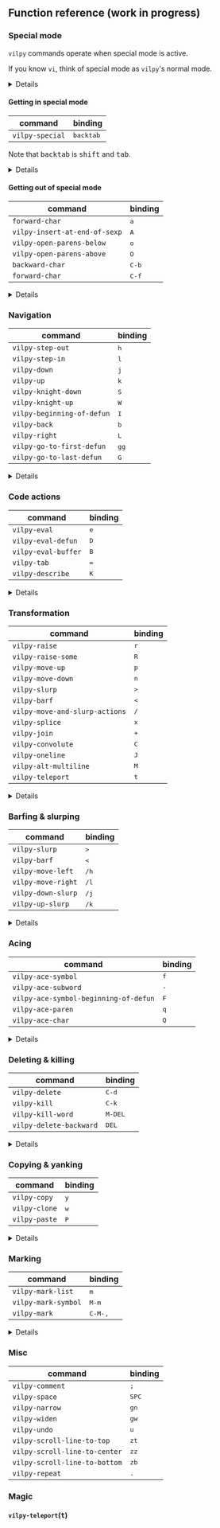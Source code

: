 ## Function reference (work in progress)

### Special mode
`vilpy` commands operate when special mode is active.

If you know `vi`, think of special mode as `vilpy`'s normal mode.

<details>
Special-mode is activated when:

- the point is before an open paren: `(`, `[` or `{`
- the point is after a close paren: `)`, `]` or `}`
- the region is active

In the examples below, consider that the point is represented by `|`.

As the point is just before the parenthesis, keys will invoke `vilpy` commands.
If you press `A`, for example, it will call `vilpy-insert-at-end-of-sexp`.

```
|(foo)
```

After <kbd>A</kbd>:

```
(foo|)
```

However, if the point is not at a position that activates special-mode, pressing `A` will self-insert the letter `A`, as usual.

```
(|foo)
```

After <kbd>A</kbd>:
```
(A|foo)
```
</details>

#### Getting in special mode
| command         | binding            |
|-----------------|--------------------|
| `vilpy-special` | <kbd>backtab</kbd> |

Note that <kbd>backtab</kbd> is <kbd>shift</kbd> and <kbd>tab</kbd>.

<details>

**If not in special mode** 

Move the point to the nearest leftmost paren.

Starting with:

```
(foo |bar)
```

after <kbd>backtab</kbd>:

```
|(foo bar)
```

**If already in special mode** 

Cycle through parens.

Starting with:

```
|(foo bar)
```

after <kbd>backtab</kbd>:

```
(foo bar)|
```

after <kbd>backtab</kbd>:

```
|(foo bar)
```

</details>

#### Getting out of special mode

| command                       | binding        |
|-------------------------------|----------------|
| `forward-char`                | <kbd>a</kbd>   |
| `vilpy-insert-at-end-of-sexp` | <kbd>A</kbd>   |
| `vilpy-open-parens-below`     | <kbd>o</kbd>   |
| `vilpy-open-parens-above`     | <kbd>O</kbd>   |
| `backward-char`               | <kbd>C-b</kbd> |
| `forward-char`                | <kbd>C-f</kbd> |

<details>

##### `forward-char` (<kbd>a</kbd>)
Starting with

```
|(foo)
```

after <kbd>a</kbd>:

```
(|foo)
```

##### `vilpy-insert-at-end-of-sexp` (<kbd>A</kbd>)
Starting with

```
|(foo bar)
```

after <kbd>A</kbd>:
```
(foo bar|)
```

##### `vilpy-open-parens-below` (<kbd>o</kbd>)
Starting with

```
|(foo)
```

after <kbd>o</kbd>:
```
(foo)
(|)
```

##### `vilpy-open-parens-above` (<kbd>O</kbd>)
Starting with

```
|(foo)
```

after <kbd>O</kbd>:
```
(|)
(foo)
```

</details>

### Navigation
| command                    | binding       |
|----------------------------|---------------|
| `vilpy-step-out`           | <kbd>h</kbd>  |
| `vilpy-step-in`            | <kbd>l</kbd>  |
| `vilpy-down`               | <kbd>j</kbd>  |
| `vilpy-up`                 | <kbd>k</kbd>  |
| `vilpy-knight-down`        | <kbd>S</kbd>  |
| `vilpy-knight-up`          | <kbd>W</kbd>  |
| `vilpy-beginning-of-defun` | <kbd>I</kbd>  |
| `vilpy-back`               | <kbd>b</kbd>  |
| `vilpy-right`              | <kbd>L</kbd>  |
| `vilpy-go-to-first-defun`  | <kbd>gg</kbd> |
| `vilpy-go-to-last-defun`   | <kbd>G</kbd>  |

<details>

#### `vilpy-step-out` (<kbd>h</kbd>)

Starting with

```
(foo (bar |(baz))
```

after <kbd>h</kbd>:

```
(foo |(bar (baz))
```

after <kbd>h</kbd>:

```
|(foo (bar (baz))
```

#### `vilpy-step-in` (<kbd>l</kbd>)

Starting with

```
|(foo (bar (baz))
```

after <kbd>l</kbd>:

```
(foo |(bar (baz))
```

after <kbd>l</kbd>:

```
(foo (bar |(baz))
```

#### `vilpy-down` (<kbd>j</kbd>)

Starting with:

```
|(foo)
(bar)
```

after <kbd>j</kbd>:

```
(foo)
|(bar)
```

#### `vilpy-up` (<kbd>k</kbd>)

Starting with:

```
(foo)
|(bar)
```

after <kbd>k</kbd>:

```
|(foo)
(bar)
```

#### `vilpy-knight-down` (<kbd>S</kbd>)
Navigate to the next line disregarding syntax.

Starting with:

```
|(foo (bar)
      (xum))
```

after <kbd>S</kbd>:

```
(foo (bar)
     |(xum))
```

#### `vilpy-knight-up` (<kbd>W</kbd>)
Navigate to the previous line disregarding syntax.

Starting with:

```
(foo (bar)
     |(xum))
```

after <kbd>W</kbd>:

```
|(foo (bar)
      (xum))
```
#### `vilpy-beginning-of-defun` (<kbd>I</kbd>)

Starting with this top level form:

```
(defun abc ()
  (interactive)
  |(foo))
```

after <kbd>I</kbd>as

```
|(defun abc ()
  (interactive)
  (foo))
```

#### `vilpy-back` (<kbd>b</kbd>)
Moves the point to the previous position in `vilpy-back` history. The following functions write to this history:
function name

| command           | binding      |
|-------------------|--------------|
| `vilpy-step-out`  | <kbd>h</kbd> |
| `vilpy-step-in`   | <kbd>l</kbd> |
| `vilpy-down`      | <kbd>j</kbd> |
| `vilpy-up`        | <kbd>k</kbd> |
| `vilpy-right`     | <kbd>L</kbd> |
| `vilpy-mark-list` | <kbd>v</kbd> |
| `vilpy-ace-paren` | <kbd>q</kdb> |

#### `vilpy-right` (<kbd>L</kbd>)

Moves forward out of arg (default 1) levels of parentheses.

Works as replacement for the standard `up-list`.

Takes a numeric prefix arg and moves up forward list arg times or until error.

Unlike up-list, no error will be reported if it's not possible to move up arg times. It that case, move as many times as possible.

Return point if could move arg times, otherwise return nil.

Unlike up-list, parens in strings and comments are ignored.

#### `vilpy-go-to-first-defun` (<kbd>gg</kbd>)
Starting with

```
(a)
(b |(c))
```

after <kbd>gg</kbd>:

```
|(a)
(b (c))
```

#### `vilpy-go-to-last-defun` (<kbd>G</kbd>)
Starting with

```
(a |(b))
(c)
```

after <kbd>G</kbd>:

```
(a (b))
|(c)
```

</details>

### Code actions
| command             | binding      |
|---------------------|--------------|
| `vilpy-eval`        | <kbd>e</kbd> |
| `vilpy-eval-defun`  | <kbd>D</kbd> |
| `vilpy-eval-buffer` | <kbd>B</kbd> |
| `vilpy-tab`         | <kbd>=</kbd> |
| `vilpy-describe`    | <kbd>K</kbd> |

<details>

#### `vilpy-eval` (<kbd>e</kbd>)
Eval current region or sexp.

Emacs Lisp and Clojure (`cider` and `inf-clojure`) are supported.

The evaluation function is defined in `vilpy--handlers-alist`.

#### `vilpy-eval-defun` (<kbd>E</kbd>)
Eval top level form.

Emacs Lisp and Clojure (`cider` and `inf-clojure`) are supported.

The evaluation function is defined in `vilpy--handlers-alist`.

#### `vilpy-tab` (<kbd>=</kbd>)
If before left paren or after right paren, indent the current sexp.

Emacs Lisp and Clojure (`cider` and `inf-clojure`) are supported.

The indentation function is defined in `vilpy--handlers-alist`.

#### `vilpy-describe` (<kbd>K</kbd>)
Describe the symbol at point.

Emacs Lisp and Clojure (`cider` and `inf-clojure`) are supported.

The function for describing the symbol is defined in `vilpy--handlers-alist`.

</details>

### Transformation

| command                        | binding      |
|--------------------------------|--------------|
| `vilpy-raise`                  | <kbd>r</kbd> |
| `vilpy-raise-some`             | <kbd>R</kbd> |
| `vilpy-move-up`                | <kbd>p</kbd> |
| `vilpy-move-down`              | <kbd>n</kbd> |
| `vilpy-slurp`                  | <kbd>></kbd> |
| `vilpy-barf`                   | <kbd><</kbd> |
| `vilpy-move-and-slurp-actions` | <kbd>/</kbd> |
| `vilpy-splice`                 | <kbd>x</kbd> |
| `vilpy-join`                   | <kbd>+</kbd> |
| `vilpy-convolute`              | <kbd>C</kbd> |
| `vilpy-oneline`                | <kbd>J</kbd> |
| `vilpy-alt-multiline`          | <kbd>M</kbd> |
| `vilpy-teleport`               | <kbd>t</kbd> |

<details>

#### `vilpy-raise` (<kbd>r</kbd>)
Starting with

```
(foo |(bar))
```

after <kbd>r</kbd>:

```
(bar)
```
#### `vilpy-raise-some` (<kbd>R</kbd>)

Starting with:

```
(foo
  |(bar)
  (xum))
```

after <kbd>R</kbd>:

```
(bar)
(xum)
```

#### `vilpy-move-up` (<kbd>p</kbd>)

Starting with:

```
(foo)
|(bar)
```

after <kbd>p</kbd>:

```
|(bar)
(foo)
```

#### `vilpy-move-down`(<kbd>n</kbd>)

Starting with:

```
|(foo)
(bar)
```

after <kbd>n</kbd>:

```
(bar)
|(foo)
```

#### `vilpy-splice`(<kbd>x</kbd>)

Starting with:

```
(foo |(bar))
```

after <kbd>x</kbd>:

```
(foo bar)
```

#### `vilpy-join`(<kbd>+</kbd>)

Starting with:

```
(foo)
|(bar)
```

after <kbd>+</kbd>:

```
|(foo
bar)
```

#### `vilpy-convolute`(<kbd>C</kbd>)

Starting with:

```
(foo
 (bar
  |(xum)))
```

after <kbd>C</kbd>:

```
(bar
 (foo
  (xum)))
```

after <kbd>C</kbd>:


```
(foo
 (bar
  |(xum)))
```

#### `vilpy-oneline`(<kbd>J</kbd>)

Starting with:

```
|(foo
 (bar
  (xum)))
```

after <kbd>J</kbd>:

```
(foo (bar (xum)))
```

#### `vilpy-split` (<kbd>M-j</kbd>)
#### `vilpy-join` (<kbd>M-J</kbd>)

</details>

### Barfing & slurping

| command            | binding       |
|--------------------|---------------|
| `vilpy-slurp`      | <kbd>></kbd>  |
| `vilpy-barf`       | <kbd><</kbd>  |
| `vilpy-move-left`  | <kbd>/h</kbd> |
| `vilpy-move-right` | <kbd>/l</kbd> |
| `vilpy-down-slurp` | <kbd>/j</kbd> |
| `vilpy-up-slurp`   | <kbd>/k</kbd> |

<details>

#### `vilpy-slurp`(<kbd>></kbd>)

Starting with:

```
(foo)| (bar) (xum)
```

after <kbd>></kbd>:

```
(foo (bar))| (xum)
```

after <kbd>></kbd>:

```
(foo (bar) (xum))
```

#### `vilpy-barf` (<kbd><</kbd>)

Starting with:

```
(foo) (bar) |(xum)
```

after <kbd><</kbd>:

```
(foo) |((bar) xum)
```

after <kbd><</kbd>:

```
|((foo) (bar) xum)
```


##### `vilpy-move-left` (<kbd>/h</kbd>)

Move current expression to the left, outside the current list.

```
(require 'ob-python)
(let ((color "Blue"))
  |(message "What... is your favorite color?")
  (message "%s. No yel..." color))
```

after <kbd>/h</kbd>:

```
(require 'ob-python)
|(message "What... is your favorite color?")
(let ((color "Blue"))
  (message "%s. No yel..." color))
```

##### `vilpy-move-right` (<kbd>/l</kbd>)

Move current expression to the right, outside the current list.

```
(require 'ob-python)
(message "What... is your favorite color?")
(let ((color "Blue"))
  (message color)
  |(message "Go on. Off you go."))
```

after <kbd>/l</kbd>:

```
(require 'ob-python)
(message "What... is your favorite color?")
(let ((color "Blue"))
  (message color))
|(message "Go on. Off you go.")
```

##### `vilpy-down-slurp` (<kbd>/j</kbd>)
Move current expression to become the first element of the first list below.

```
(list 'my-sword
      'my-bow)
|(my-axe)
```

after <kbd>/j</kbd>:

```
'(|(first!)
  foo bar)
```

</details>

### Acing
| command                               | binding      |
|---------------------------------------|--------------|
| `vilpy-ace-symbol`                    | <kbd>f</kbd> |
| `vilpy-ace-subword`                   | <kbd>-</kbd> |
| `vilpy-ace-symbol-beginning-of-defun` | <kbd>F</kbd> |
| `vilpy-ace-paren`                     | <kbd>q</kbd> |
| `vilpy-ace-char`                      | <kbd>Q</kbd> |

<details>

#### `vilpy-ace-symbol` (<kbd>f</kbd>)
Marks symbol in the current form.
This can be followed up with eval, raise, deletion etc.
For unmarking the symbol afterwards, as usual, press <kbd>C-g</kbd>.

Starting with:

```
(foo bar baz)
```

After <kbd>f</kbd>, each symbol will be annotated with a character:

```
(afoo bbar cbaz)
```

In this example, say you press `c`. Then, the cursor will jump to `baz` and it will be marked.

#### `vilpy-ace-subword` (<kbd>-</kbd>)

Marks subword.

Starting with:

```
(foo-bar-baz)
```

After <kbd>-</kbd>:

```
(afoo-bbaz-cbaz)
```

In this example, use `a`, `b` or `c` for jumping and marking a subword.

#### `vilpy-ace-symbol-beginning-of-defun` (<kbd>F</kbd>)

Same as `vilpy-ace-symbol`, but the range of acing is the current defun rather than the current form.

#### `vilpy-ace-paren` (<kbd>q</kbd>)

Marks form.

Starting with:

```
(a (b) (c) d)
```

After <kbd>q</kbd>:

```
a((bb) (cc) d)
```

In this example, use `a`, `b` or `c` for jumping and marking a form.

#### `vilpy-ace-char` (<kbd>Q</kbd>)

Asks for a char and jumps to it in the current form.



</details>

### Deleting & killing
| command                 | binding          |
|-------------------------|------------------|
| `vilpy-delete`          | <kbd>C-d</kbd>   |
| `vilpy-kill`            | <kbd>C-k</kbd>   |
| `vilpy-kill-word`       | <kbd>M-DEL</kbd> |
| `vilpy-delete-backward` | <kbd>DEL</kbd>   |

<details>

#### `vilpy-delete` (<kbd>C-d</kbd>)

Deletes region, form or string, depending on the position of the point. Accepts numerical argument.

For the complete list of behaviours, please refer to the `lispy` [documentation](http://oremacs.com/lispy/#lispy-delete).

**Example 1: In region**

Starting with (`~` denotes a marked region):

```
(~foo~)
```

After <kbd>C-d</kbd>:

```
()
```

**Example 2: Before form**

Starting with

```
|(foo) (bar)
```

after <kbd>C-d</kbd>:

```
|(bar)
```

#### `vilpy-kill` (<kbd>C-k</kbd>)

Similar to `kill-line`, but keeps parens balanced.

**Example 1: Before form**

Starting with:

```
(foo |(bar) (baz))
```

after <kbd>C-k</kbd>:

```
(foo )
```

**Example 2: In string**

Starting with:

```
"foo |bar"
```

after <kbd>C-k</kbd>:

```
"foo "
```

#### `vilpy-kill-word` (<kbd>M-DEL</kbd>)

Kill words. Accepts numerical argument.

Starting with:

```
|(foo bar)
```

After <kbd>M-DEL</kbd>:

```
(| bar)
```

After <kbd>M-DEL</kbd>:

```
(|)
```

#### `vilpy-delete-backward` (<kbd>DEL</kbd>)

Bound to <kbd>DEL</kbd>.

Replaces `backward-delete-char`, keeping parens balanced.

The result depends on the following conditions, each tried one by one until one that holds true is found:

**Active region**

Delete region.

**At first char of the string**

Move to the end of the string. This allows to delete the whole string with the next DEL.

```
(message "|more gold is required")
```

after <kbd>DEL</kbd>:

```
(message "more gold is required"|)
```

**In string near `\\(` or `\\)`**

Remove `\\(` and `\\)`.

Starting with:
```
(looking-at "\\([a-z]+\\)|")
```

After <kbd>DEL</kbd>:

```
(looking-at "[a-z]+")

```

Starting with:

```
(looking-at "\\(|[a-z]+\\)")
```

after <kbd>DEL</kbd>:

```
(looking-at "|[a-z]+")
```

**In string or comment**

Call `backward-delete-char`.

**After right paren**

Delete arg sexps.

Starting with:

```
(foo (bar) (baz)|)
```

after <kbd>2 DEL</kbd>:

```
(foo)
```

**After left paren**

Delete containing sexp.

```
(foo (|bar) (baz))
```

After <kbd>DEL</kbd>:

```
(foo| (bar))
```

**After a string**

Delete string.

```
(message "more gold is required"|)
```

After <kbd>DEL</kbd>:

```
(message |)
```

**Otherwise**

Call `backward-delete-char`.

</details>

### Copying & yanking

| command       | binding      |
|---------------|--------------|
| `vilpy-copy`  | <kbd>y</kbd> |
| `vilpy-clone` | <kbd>w</kbd> |
| `vilpy-paste` | <kbd>P</kbd> |

<details>

#### `vilpy-copy`(<kbd>y</kbd>)

Copy the current sexp or region to kill ring.

#### `vilpy-clone` (<kbd>w</kbd>)

Copy current sexp or region and paste it below.
With a numerical argument, copy that many times.

Starting with:

```
|(foo)
```

after <kbd>w</kbd>:

```
|(foo)
(foo)
```

#### `vilpy-paste` (<kbd>P</kbd>)

When region is active, replace it with current kill. Otherwise, forward to yank.

</details>

### Marking
| command             | binding          |
|---------------------|------------------|
| `vilpy-mark-list`   | <kbd>m</kbd>     |
| `vilpy-mark-symbol` | <kbd>M-m</kbd>   |
| `vilpy-mark`        | <kbd>C-M-,</kbd> |

<details>

#### `vilpy-mark-list` (<kbd>m</kbd>)

Mark the current sexp. When the mark is already active, deactivate it instead.

#### `vilpy-mark-symbol` (<kbd>M-m</kbd>)

Marks the symbol at point, comment or symbol in the next or previous list.

**Point is under symbol**

Mark the symbol.

**In comment**

Mark the comment.

**In special mode, before paren**

Marks the next symbol.

**In special mode, after paren**

Marks the previous symbol.

**Region is active**

Call `forward-sexp`.

**Otherwise**

Forward to `lispy-mark`.

#### `vilpy-mark` (<kbd>C-M-,</kbd>)

Mark the smallest comment, string or sexp that includes point.

</details>

### Misc
| command                       | binding        |
|-------------------------------|----------------|
| `vilpy-comment`               | <kbd>;</kbd>   |
| `vilpy-space`                 | <kbd>SPC</kbd> |
| `vilpy-narrow`                | <kbd>gn</kbd>  |
| `vilpy-widen`                 | <kbd>gw</kbd>  |
| `vilpy-undo`                  | <kbd>u</kbd>   |
| `vilpy-scroll-line-to-top`    | <kbd>zt</kbd>  |
| `vilpy-scroll-line-to-center` | <kbd>zz</kbd>  |
| `vilpy-scroll-line-to-bottom` | <kbd>zb</kbd>  |
| `vilpy-repeat`                | <kbd>.</kbd>   |

### Magic
#### `vilpy-teleport`(<kbd>t</kbd>)
